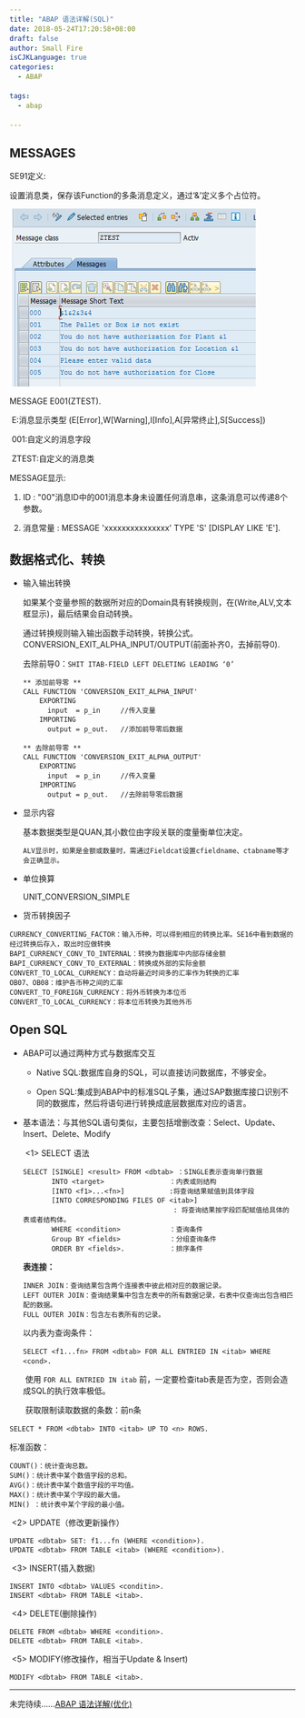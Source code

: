 ```yaml
---
title: "ABAP 语法详解(SQL)"
date: 2018-05-24T17:20:58+08:00
draft: false
author: Small Fire
isCJKLanguage: true
categories: 
  - ABAP

tags: 
  - abap

---
```


## MESSAGES

SE91定义:

  设置消息类，保存该Function的多条消息定义，通过‘&’定义多个占位符。

![定义消息类](/images/ABAP/SE91.jpg)

MESSAGE E001(ZTEST).

​	E:消息显示类型 (E[Error],W[Warning],I[Info],A[异常终止],S[Success])

​	001:自定义的消息字段

​	ZTEST:自定义的消息类

MESSAGE显示:

1. ID : "00"消息ID中的001消息本身未设置任何消息串，这条消息可以传递8个参数。

2. 消息常量 : MESSAGE 'xxxxxxxxxxxxxxx' TYPE 'S' [DISPLAY LIKE 'E']. 

## 数据格式化、转换

- 输入输出转换

  如果某个变量参照的数据所对应的Domain具有转换规则，在(Write,ALV,文本框显示)，最后结果会自动转换。

  通过转换规则输入输出函数手动转换，转换公式。CONVERSION_EXIT_ALPHA_INPUT/OUTPUT(前面补齐0，去掉前导0).

  去除前导0：`SHIT ITAB-FIELD LEFT DELETING LEADING ‘0’`

  ```JS
  ** 添加前导零 **
  CALL FUNCTION 'CONVERSION_EXIT_ALPHA_INPUT'
      EXPORTING
        input  = p_in     //传入变量
      IMPORTING
        output = p_out.   //添加前导零后数据
        
  ** 去除前导零 ** 
  CALL FUNCTION 'CONVERSION_EXIT_ALPHA_OUTPUT'
      EXPORTING
        input  = p_in     //传入变量
      IMPORTING
        output = p_out.   //去除前导零后数据
  ```

- 显示内容

   	基本数据类型是QUAN,其小数位由字段关联的度量衡单位决定。

      ALV显示时，如果是金额或数量时，需通过Fieldcat设置cfieldname、ctabname等才会正确显示。

- 单位换算

    UNIT_CONVERSION_SIMPLE

- 货币转换因子

```JS
CURRENCY_CONVERTING_FACTOR：输入币种，可以得到相应的转换比率。SE16中看到数据的经过转换后存入，取出时应做转换
BAPI_CURRENCY_CONV_TO_INTERNAL：转换为数据库中内部存储金额
BAPI_CURRENCY_CONV_TO_EXTERNAL：转换成外部的实际金额
CONVERT_TO_LOCAL_CURRENCY：自动将最近时间多的汇率作为转换的汇率
OB07、OB08：维护各币种之间的汇率
CONVERT_TO_FOREIGN_CURRENCY：将外币转换为本位币
CONVERT_TO_LOCAL_CURRENCY：将本位币转换为其他外币
```

## Open SQL

- ABAP可以通过两种方式与数据库交互

    - Native SQL:数据库自身的SQL，可以直接访问数据库，不够安全。


    - Open SQL:集成到ABAP中的标准SQL子集，通过SAP数据库接口识别不同的数据库，然后将语句进行转换成底层数据库对应的语言。

- 基本语法：与其他SQL语句类似，主要包括增删改查：Select、Update、Insert、Delete、Modify

  ​	<1> SELECT 语法  

  ```JS
  SELECT [SINGLE] <result> FROM <dbtab> ：SINGLE表示查询单行数据
         INTO <target>                ：内表或则结构
         [INTO <f1>...<fn>]           :将查询结果赋值到具体字段
         [INTO CORRESPONDING FILES OF <itab>]
                                       : 将查询结果按字段匹配赋值给具体的表或者结构体。
         WHERE <condition>            ：查询条件
         Group BY <fields>            ：分组查询条件
         ORDER BY <fields>.           ：排序条件 
  ```

  **表连接：**

  ```JS
  INNER JOIN：查询结果包含两个连接表中彼此相对应的数据记录。
  LEFT OUTER JOIN：查询结果集中包含左表中的所有数据记录，右表中仅查询出包含相匹配的数据。
  FULL OUTER JOIN：包含左右表所有的记录。
  ```


  以内表为查询条件：

  ​         `SELECT <f1...fn> FROM <dbtab> FOR ALL ENTRIED IN <itab> WHERE <cond>.`

  ​         使用 `FOR ALL ENTRIED IN itab` 前，一定要检查itab表是否为空，否则会造成SQL的执行效率极低。

  ​       获取限制读取数据的条数：前n条

​          	 `SELECT * FROM <dbtab> INTO <itab> UP TO <n> ROWS. `

  标准函数：

  ```JS
  COUNT()：统计查询总数。
  SUM()：统计表中某个数值字段的总和。
  AVG()：统计表中某个数值字段的平均值。
  MAX()：统计表中某个字段的最大值。
  MIN() ：统计表中某个字段的最小值。
  ```

  ​     <2> UPDATE（修改更新操作）

  ```JS
  UPDATE <dbtab> SET: f1...fn (WHERE <condition>).    
  UPDATE <dbtab> FROM TABLE <itab> (WHERE <condition>).
  ```

  ​     <3> INSERT(插入数据)

  ```JS
  INSERT INTO <dbtab> VALUES <conditin>.
  INSERT <dbtab> FROM TABLE <itab>.
  ```

  ​     <4> DELETE(删除操作)

  ```JS
  DELETE FROM <dbtab> WHERE <condition>.
  DELETE <dbtab> FROM TABLE <itab>.
  ```

  ​     <5> MODIFY(修改操作，相当于Update & Insert)    

  ```JS
  MODIFY <dbtab> FROM TABLE <itab>.
  ```

  

------

未完待续......[ABAP 语法详解(优化)](https://coldinfire.github.io/2018/ABAP5/)

